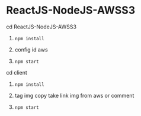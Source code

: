 # ReactJS-NodeJS-AWSS3

cd ReactJS-NodeJS-AWSS3

1. `npm install`

2. config id aws

3. `npm start`

cd client 

1. `npm install`

2. tag img copy take link img from aws or comment

3. `npm start`
